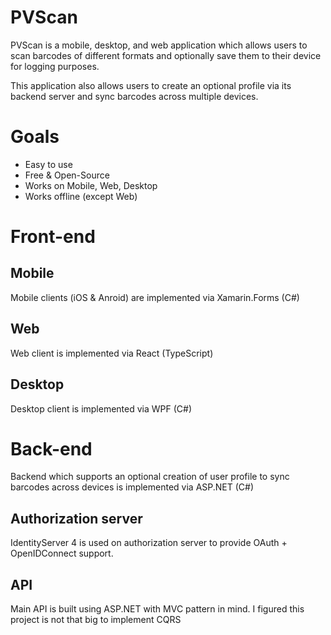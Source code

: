 # PVScan
PVScan is a mobile, desktop, and web application which allows users to scan barcodes of different formats and optionally save them to their device for logging purposes.

This application also allows users to create an optional profile via its backend server and sync barcodes across multiple devices.

# Goals
* Easy to use
* Free & Open-Source
* Works on Mobile, Web, Desktop
* Works offline (except Web)

# Front-end

## Mobile
Mobile clients (iOS & Anroid) are implemented via Xamarin.Forms (C#)

## Web
Web client is implemented via React (TypeScript)

## Desktop
Desktop client is implemented via WPF (C#)

# Back-end
Backend which supports an optional creation of user profile to sync barcodes across devices is implemented via ASP.NET (C#)

## Authorization server
IdentityServer 4 is used on authorization server to provide OAuth + OpenIDConnect support.

## API
Main API is built using ASP.NET with MVC pattern in mind. I figured this project is not that big to implement CQRS
